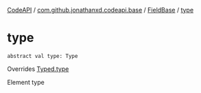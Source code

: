 [CodeAPI](../../index.md) / [com.github.jonathanxd.codeapi.base](../index.md) / [FieldBase](index.md) / [type](.)

# type

`abstract val type: Type`

Overrides [Typed.type](../-typed/type.md)

Element type

